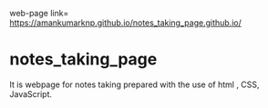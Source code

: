 web-page link= https://amankumarknp.github.io/notes_taking_page.github.io/

# notes_taking_page
It is webpage for notes taking prepared with the use of html , CSS,  JavaScript.
